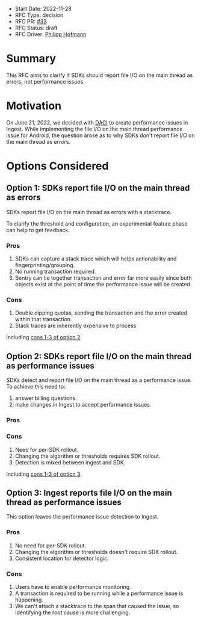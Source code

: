 * Start Date: 2022-11-28
* RFC Type: decision
* RFC PR: [#33](https://github.com/getsentry/rfcs/pull/33)
* RFC Status: draft
* RFC Driver: [Philipp Hofmann](https://github.com/philipphofmann)

# Summary

This RFC aims to clarify if SDKs should report file I/O on the main thread as errors, not performance issues.

# Motivation

On June 21, 2022, we decided with [DACI](https://www.notion.so/sentry/Performance-Issue-Creation-POC-e521772ebccb482b83b08f4f8a3db2cb) to create performance issues in Ingest. While implementing the file I/O on the main thread performance issue for Android, the question arose as to why SDKs don't report file I/O on the main thread as errors.

# Options Considered

## Option 1: SDKs report file I/O on the main thread as errors

SDKs report file I/O on the main thread as errors with a stacktrace. 

To clarify the threshold and configuration, an experimental feature phase can help to get feedback.

### Pros

1. SDKs can capture a stack trace which will helps actionability and fingerprinting/grouping.
2. No running transaction required.
3. Sentry can tie together transaction and error far more easily since both objects exist at the point of time the performance issue will be created.

### Cons

1. Double dipping quotas, sending the transaction and the error created within that transaction.
2. Stack traces are inherently expensive to process

Including [cons 1-3 of option 2](#option-2-cons).

## Option 2: SDKs report file I/O on the main thread as performance issues

SDKs detect and report file I/O on the main thread as a performance issue. To achieve this need to:

1. answer billing questions.
2. make changes in Ingest to accept performance issues.

### Pros


### Cons<a name="option-2-cons"></a>

1. Need for per-SDK rollout.
2. Changing the algorithm or thresholds requires SDK rollout.
3. Detection is mixed between ingest and SDK.

Including [cons 1-3 of option 3](#option-3-cons).

## Option 3: Ingest reports file I/O on the main thread as performance issues

This option leaves the performance issue detection to Ingest.

### Pros

1. No need for per-SDK rollout.
2. Changing the algorithm or thresholds doesn't require SDK rollout.
4. Consistent location for detector logic.

### Cons <a name="option-3-cons"></a>

1. Users have to enable performance monitoring.
2. A transaction is required to be running while a performance issue is happening.
3. We can't attach a stacktrace to the span that caused the issue, so identifying the root cause is more challenging.
